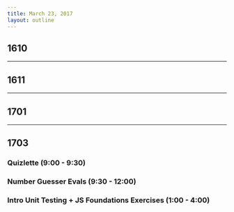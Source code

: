 ```yaml
---
title: March 23, 2017
layout: outline
---
```


## 1610

-----------------------------------------------

## 1611


-----------------------------------------------

## 1701


-----------------------------------------------

## 1703

### Quizlette (9:00 - 9:30)

### Number Guesser Evals (9:30 - 12:00)

### Intro Unit Testing + JS Foundations Exercises (1:00 - 4:00)
